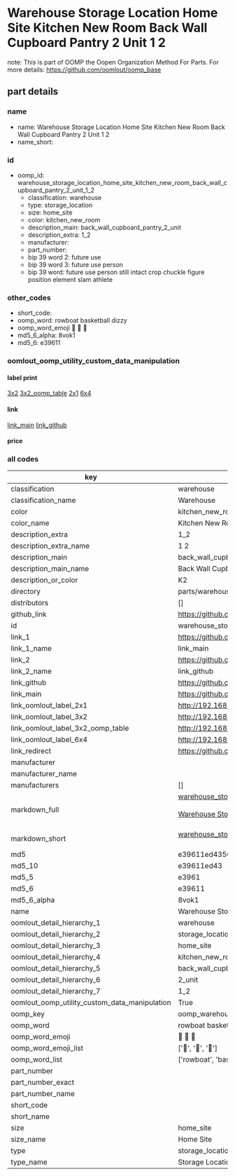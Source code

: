 # Warehouse Storage Location Home Site Kitchen New Room Back Wall Cupboard Pantry 2 Unit 1 2  

note: This is part of OOMP the Oopen Organization Method For Parts. For more details: https://github.com/oomlout/oomp_base

##  part details
  







### name
* name: Warehouse Storage Location Home Site Kitchen New Room Back Wall Cupboard Pantry 2 Unit 1 2
* name_short: 
### id
* oomp_id: warehouse_storage_location_home_site_kitchen_new_room_back_wall_cupboard_pantry_2_unit_1_2
  * classification: warehouse
  * type: storage_location
  * size: home_site
  * color: kitchen_new_room
  * description_main: back_wall_cupboard_pantry_2_unit
  * description_extra: 1_2
  * manufacturer: 
  * part_number: 
  * bip 39 word 2: future use
  * bip 39 word 3: future use person
  * bip 39 word: future use person still intact crop chuckle figure position element slam athlete

### other_codes
* short_code: 
* oomp_word: rowboat basketball dizzy
* oomp_word_emoji :rowboat: :basketball: :dizzy:
* md5_6_alpha: 8vok1
* md5_6: e39611






### oomlout_oomp_utility_custom_data_manipulation
#### label print
[3x2](http://192.168.1.245:1112/?label=oomp%208vok1)
[3x2_oomp_table](http://192.168.1.108:1112/?label=oomp%208vok1)
[2x1](http://192.168.1.242:1112/?label=oomp%208vok1)
[6x4](http://192.168.1.55:1112/?label=oomp%208vok1)    

#### link

[link_main](https://github.com/oomlout/oomlout_oomp_version_1_messy/tree/main/parts/warehouse_storage_location_home_site_kitchen_new_room_back_wall_cupboard_pantry_2_unit_1_2) [link_github](https://github.com/oomlout/oomlout_oomp_version_1_messy/tree/main/parts/warehouse_storage_location_home_site_kitchen_new_room_back_wall_cupboard_pantry_2_unit_1_2)                             

#### price







### all codes 
| key | value |  
| --- | --- |  
| classification | warehouse |  
| classification_name | Warehouse |  
| color | kitchen_new_room |  
| color_name | Kitchen New Room |  
| description_extra | 1_2 |  
| description_extra_name | 1 2 |  
| description_main | back_wall_cupboard_pantry_2_unit |  
| description_main_name | Back Wall Cupboard Pantry 2 Unit |  
| description_or_color | K2 |  
| directory | parts/warehouse_storage_location_home_site_kitchen_new_room_back_wall_cupboard_pantry_2_unit_1_2 |  
| distributors | [] |  
| github_link | https://github.com/oomlout/oomlout_oomp_part_src/tree/main/parts/warehouse_storage_location_home_site_kitchen_new_room_back_wall_cupboard_pantry_2_unit_1_2 |  
| id | warehouse_storage_location_home_site_kitchen_new_room_back_wall_cupboard_pantry_2_unit_1_2 |  
| link_1 | https://github.com/oomlout/oomlout_oomp_version_1_messy/tree/main/parts/warehouse_storage_location_home_site_kitchen_new_room_back_wall_cupboard_pantry_2_unit_1_2 |  
| link_1_name | link_main |  
| link_2 | https://github.com/oomlout/oomlout_oomp_version_1_messy/tree/main/parts/warehouse_storage_location_home_site_kitchen_new_room_back_wall_cupboard_pantry_2_unit_1_2 |  
| link_2_name | link_github |  
| link_github | https://github.com/oomlout/oomlout_oomp_version_1_messy/tree/main/parts/warehouse_storage_location_home_site_kitchen_new_room_back_wall_cupboard_pantry_2_unit_1_2 |  
| link_main | https://github.com/oomlout/oomlout_oomp_version_1_messy/tree/main/parts/warehouse_storage_location_home_site_kitchen_new_room_back_wall_cupboard_pantry_2_unit_1_2 |  
| link_oomlout_label_2x1 | http://192.168.1.242:1112/?label=oomp%208vok1 |  
| link_oomlout_label_3x2 | http://192.168.1.245:1112/?label=oomp%208vok1 |  
| link_oomlout_label_3x2_oomp_table | http://192.168.1.108:1112/?label=oomp%208vok1 |  
| link_oomlout_label_6x4 | http://192.168.1.55:1112/?label=oomp%208vok1 |  
| link_redirect | https://github.com/oomlout/oomlout_oomp_version_1_messy/tree/main/parts/warehouse_storage_location_home_site_kitchen_new_room_back_wall_cupboard_pantry_2_unit_1_2 |  
| manufacturer |  |  
| manufacturer_name |  |  
| manufacturers | [] |  
| markdown_full | [warehouse_storage_location_home_site_kitchen_new_room_back_wall_cupboard_pantry_2_unit_1_2](none)<br>[](none)<br>[Warehouse Storage Location Home Site Kitchen New Room Back Wall Cupboard Pantry 2 Unit 1 2](none)<br><br> |  
| markdown_short | [warehouse_storage_location_home_site_kitchen_new_room_back_wall_cupboard_pantry_2_unit_1_2](none)<br><br> |  
| md5 | e39611ed43560510cfbacd5d46bbeaf4 |  
| md5_10 | e39611ed43 |  
| md5_5 | e3961 |  
| md5_6 | e39611 |  
| md5_6_alpha | 8vok1 |  
| name | Warehouse Storage Location Home Site Kitchen New Room Back Wall Cupboard Pantry 2 Unit 1 2 |  
| oomlout_detail_hierarchy_1 | warehouse |  
| oomlout_detail_hierarchy_2 | storage_location |  
| oomlout_detail_hierarchy_3 | home_site |  
| oomlout_detail_hierarchy_4 | kitchen_new_room |  
| oomlout_detail_hierarchy_5 | back_wall_cupboard_pantry |  
| oomlout_detail_hierarchy_6 | 2_unit |  
| oomlout_detail_hierarchy_7 | 1_2 |  
| oomlout_oomp_utility_custom_data_manipulation | True |  
| oomp_key | oomp_warehouse_storage_location_home_site_kitchen_new_room_back_wall_cupboard_pantry_2_unit_1_2 |  
| oomp_word | rowboat basketball dizzy |  
| oomp_word_emoji | :rowboat: :basketball: :dizzy: |  
| oomp_word_emoji_list | [':rowboat:', ':basketball:', ':dizzy:'] |  
| oomp_word_list | ['rowboat', 'basketball', 'dizzy'] |  
| part_number |  |  
| part_number_exact |  |  
| part_number_name |  |  
| short_code |  |  
| short_name |  |  
| size | home_site |  
| size_name | Home Site |  
| type | storage_location |  
| type_name | Storage Location |  

